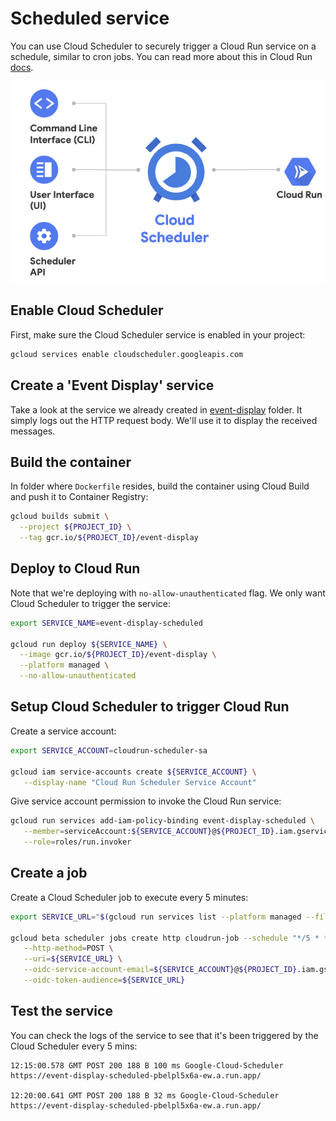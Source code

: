 # Scheduled service

You can use Cloud Scheduler to securely trigger a Cloud Run service on a schedule, similar to cron jobs. You can read more about this in Cloud Run [docs](https://cloud.google.com/run/docs/events/using-scheduler).

![Cloud Run Console](./images/cloud-run-schedule.png)

## Enable Cloud Scheduler

First, make sure the Cloud Scheduler service is enabled in your project:

```bash
gcloud services enable cloudscheduler.googleapis.com
```

## Create a 'Event Display' service

Take a look at the service we already created in [event-display](../event-display) folder. It simply logs out the HTTP request body. We'll use it to display the received messages.

## Build the container

In folder where `Dockerfile` resides, build the container using Cloud Build and push it to Container Registry:

```bash
gcloud builds submit \
  --project ${PROJECT_ID} \
  --tag gcr.io/${PROJECT_ID}/event-display
```

## Deploy to Cloud Run

Note that we're deploying with `no-allow-unauthenticated` flag. We only want Cloud Scheduler to trigger the service:

```bash
export SERVICE_NAME=event-display-scheduled

gcloud run deploy ${SERVICE_NAME} \
  --image gcr.io/${PROJECT_ID}/event-display \
  --platform managed \
  --no-allow-unauthenticated
```

## Setup Cloud Scheduler to trigger Cloud Run

Create a service account:

```bash
export SERVICE_ACCOUNT=cloudrun-scheduler-sa

gcloud iam service-accounts create ${SERVICE_ACCOUNT} \
   --display-name "Cloud Run Scheduler Service Account"
```

Give service account permission to invoke the Cloud Run service:

```bash
gcloud run services add-iam-policy-binding event-display-scheduled \
   --member=serviceAccount:${SERVICE_ACCOUNT}@${PROJECT_ID}.iam.gserviceaccount.com \
   --role=roles/run.invoker
```

## Create a job 

Create a Cloud Scheduler job to execute every 5 minutes:

```bash
export SERVICE_URL="$(gcloud run services list --platform managed --filter=${SERVICE_NAME} --format='value(URL)')"

gcloud beta scheduler jobs create http cloudrun-job --schedule "*/5 * * * *" \
   --http-method=POST \
   --uri=${SERVICE_URL} \
   --oidc-service-account-email=${SERVICE_ACCOUNT}@${PROJECT_ID}.iam.gserviceaccount.com \
   --oidc-token-audience=${SERVICE_URL}
```

## Test the service

You can check the logs of the service to see that it's been triggered by the Cloud Scheduler every 5 mins:

```
12:15:00.578 GMT POST 200 188 B 100 ms Google-Cloud-Scheduler https://event-display-scheduled-pbelpl5x6a-ew.a.run.app/

12:20:00.641 GMT POST 200 188 B 32 ms Google-Cloud-Scheduler https://event-display-scheduled-pbelpl5x6a-ew.a.run.app/
```